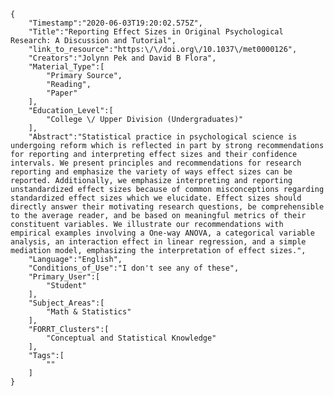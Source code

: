 
    {
        "Timestamp":"2020-06-03T19:20:02.575Z",
        "Title":"Reporting Effect Sizes in Original Psychological Research: A Discussion and Tutorial",
        "link_to_resource":"https:\/\/doi.org\/10.1037\/met0000126",
        "Creators":"Jolynn Pek and David B Flora",
        "Material_Type":[
            "Primary Source",
            "Reading",
            "Paper"
        ],
        "Education_Level":[
            "College \/ Upper Division (Undergraduates)"
        ],
        "Abstract":"Statistical practice in psychological science is undergoing reform which is reflected in part by strong recommendations for reporting and interpreting effect sizes and their confidence intervals. We present principles and recommendations for research reporting and emphasize the variety of ways effect sizes can be reported. Additionally, we emphasize interpreting and reporting unstandardized effect sizes because of common misconceptions regarding standardized effect sizes which we elucidate. Effect sizes should directly answer their motivating research questions, be comprehensible to the average reader, and be based on meaningful metrics of their constituent variables. We illustrate our recommendations with empirical examples involving a One-way ANOVA, a categorical variable analysis, an interaction effect in linear regression, and a simple mediation model, emphasizing the interpretation of effect sizes.",
        "Language":"English",
        "Conditions_of_Use":"I don't see any of these",
        "Primary_User":[
            "Student"
        ],
        "Subject_Areas":[
            "Math & Statistics"
        ],
        "FORRT_Clusters":[
            "Conceptual and Statistical Knowledge"
        ],
        "Tags":[
            ""
        ]
    }
